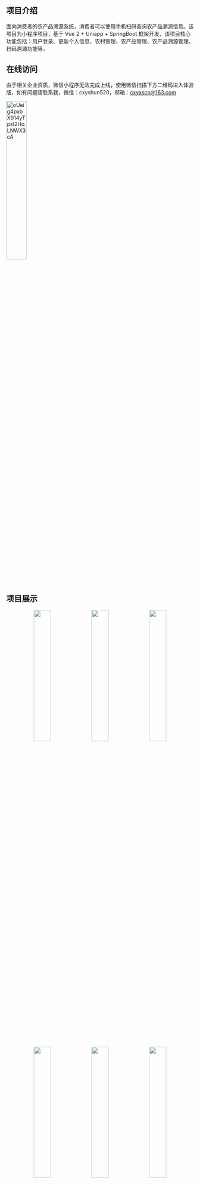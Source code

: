 ## 项目介绍

面向消费者的农产品溯源系统，消费者可以使用手机扫码查询农产品溯源信息。该项目为小程序项目，基于 Vue 2 + Uniapp + SpringBoot 框架开发，该项目核心功能包括：用户登录、更新个人信息、农村管理、农产品管理、农产品溯源管理、扫码溯源功能等。

## 在线访问

由于相关企业资质，微信小程序无法完成上线，使用微信扫描下方二维码进入体验版，如有问题请联系我，微信：cxyshun520，邮箱：cxyxscn@163.com

<img src="https://gitee.com/cxyxscn/my-images/raw/master/images/oUeig4pxbX914yTpsI2HqLNWX3cA.jpg" alt="oUeig4pxbX914yTpsI2HqLNWX3cA" style="width:33%;" />

## 项目展示

<div align="center">
    <img src="https://gitee.com/cxyxscn/my-images/raw/master/images/ncpsy-1.jpg" width="30%">
    <img src="https://gitee.com/cxyxscn/my-images/raw/master/images/ncpsy-2.jpg" width="30%">
    <img src="https://gitee.com/cxyxscn/my-images/raw/master/images/ncpsy-3.jpg" width="30%">
</div>

<div align="center">
    <img src="https://gitee.com/cxyxscn/my-images/raw/master/images/ncpsy-4.jpg" width="30%">
    <img src="https://gitee.com/cxyxscn/my-images/raw/master/images/ncpsy-5.jpg" width="30%">
    <img src="https://gitee.com/cxyxscn/my-images/raw/master/images/ncpsy-6.jpg" width="30%">
</div>

<div align="center">
    <img src="https://gitee.com/cxyxscn/my-images/raw/master/images/ncpsy-7.jpg" width="30%">
    <img src="https://gitee.com/cxyxscn/my-images/raw/master/images/ncpsy-8.jpg" width="30%">
    <img src="https://gitee.com/cxyxscn/my-images/raw/master/images/ncpsy-9.jpg" width="30%">
</div>

<div align="center">
    <img src="https://gitee.com/cxyxscn/my-images/raw/master/images/ncpsy-10.jpg" width="30%">
    <img src="https://gitee.com/cxyxscn/my-images/raw/master/images/ncpsy-11.jpg" width="30%">
    <img src="https://gitee.com/cxyxscn/my-images/raw/master/images/ncpsy-12.jpg" width="30%">
</div>


## 技术选型

### 小程序端

- Vue 2
- Uni-app 框架
- Uni-UI 组件库
- Axios 请求库
